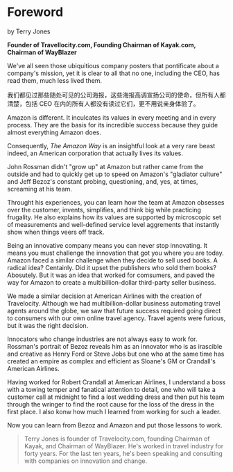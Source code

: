 # Foreword

by Terry Jones

**Founder of Travellocity.com, Founding Chairman of Kayak.com, Chairman of WayBlazer**

We've all seen those ubiquitious company posters that pontificate about a company's mission, yet it is clear to all that no one, including the CEO, has read them, much less lived them.

我们都见过那些随处可见的公司海报，这些海报高调宣扬公司的使命，但所有人都清楚，包括 CEO 在内的所有人都没有读过它们，更不用说亲身体验了。

Amazon is different. It inculcates its values in every meeting and in every process. They are the basis for its incredible success because they guide almost everything Amazon does.

Consequently, *The Amazon Way* is an insightful look at a very rare beast indeed, an American corporation that actually lives its values.

 John Rossman didn't "grow up" at Amazon but rather came from the outside and had to quickly get up to speed on Amazon's "gladiator culture" and Jeff Bezoz's constant probing, questioning, and, yes, at times, screaming at his team.

Throught his experiences, you can learn how the team at Amazon obsesses over the customer, invents, simplifies, and think big while practicing frugality. He also explains how its values are supported by microscopic set of measurements and well-defined service level aggrements that instantly show when things veers off track.

Being an innovative company means you can never stop innovating. It means you must challenge the innovation that got you where you are today. Amazon faced a similar challenge when they decide to sell used books. A radical idea? Centainly. Did it upset the publishers who sold them books? Abosutely. But it was an idea that worked for comsumers, and paved the way for Amazon to create a multibillion-dollar third-party seller business.

We made a similar decision at American Airlines with the creation of Travelocity. Although we had multibillion-dollar business automating travel agents around the globe, we saw that future success required going direct to consumers with our own online travel agency. Travel agents were furious, but it was the right decision.

Innocators who change industries are not always easy to work for. Rossman's portrait of Bezoz reveals him as an innovator who is as irascible and creative as Henry Ford or Steve Jobs but one who at the same time has created an empire as complex and efficient as Sloane's GM or Crandall's American Airlines.

Having worked for Robert Crandall at American Airlines, I understand a boss with a towing temper and fanatical attention to detail, one who will take a customer call at midnight to find a lost wedding dress and then put his team through the wringer to find the root cause for the loss of the dress in the first place. I also konw how much I learned from working for such a leader.

Now you can learn from Bezoz and Amazon and put those lessons to work.	

> Terry Jones is founder of Travelocity.com, founding Chairman of Kayak, and Chairman of WayBlazer. He's worked in travel industry for forty years. For the last ten years, he's been speaking and consulting with companies on innovation and change.

##### 
